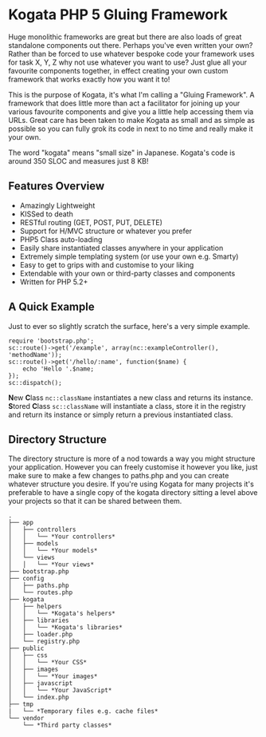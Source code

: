 # Kogata PHP 5 Gluing Framework
Huge monolithic frameworks are great but there are also loads of great standalone components out there. Perhaps you've even written your own? Rather than be forced to use whatever bespoke code your framework uses for task X, Y, Z why not use whatever you want to use? Just glue all your favourite components together, in effect creating your own custom framework that works exactly how you want it to!

This is the purpose of Kogata, it's what I'm calling a "Gluing Framework". A framework that does little more than act a facilitator for joining up your various favourite components and give you a little help accessing them via URLs. Great care has been taken to make Kogata as small and as simple as possible so you can fully grok its code in next to no time and really make it your own.

The word "kogata" means "small size" in Japanese. Kogata's code is around 350 SLOC and measures just 8 KB!

## Features Overview
* Amazingly Lightweight
* KISSed to death
* RESTful routing (GET, POST, PUT, DELETE)
* Support for H/MVC structure or whatever you prefer
* PHP5 Class auto-loading
* Easily share instantiated classes anywhere in your application
* Extremely simple templating system (or use your own e.g. Smarty)
* Easy to get to grips with and customise to your liking
* Extendable with your own or third-party classes and components
* Written for PHP 5.2+

## A Quick Example
Just to ever so slightly scratch the surface, here's a very simple example.

    require 'bootstrap.php';
    sc::route()->get('/example', array(nc::exampleController(), 'methodName'));
    sc::route()->get('/hello/:name', function($name) {
        echo 'Hello '.$name;
    });
    sc::dispatch();

**N**ew **C**lass `nc::className` instantiates a new class and returns its instance.
**S**tored **C**lass `sc::className` will instantiate a class, store it in the registry and return its instance or simply return a previous instantiated class.

## Directory Structure
The directory structure is more of a nod towards a way you might structure your application. However you can freely customise it however you like, just make sure to make a few changes to paths.php and you can create whatever structure you desire. If you're using Kogata for many projects it's preferable to have a single copy of the kogata directory sitting a level above your projects so that it can be shared between them. 

    .
    ├── app
    │   ├── controllers
    │   │   └── *Your controllers*
    │   ├── models
    │   │   └── *Your models*
    │   └── views
    │   │   └── *Your views*
    ├── bootstrap.php
    ├── config
    │   ├── paths.php
    │   └── routes.php
    ├── kogata
    │   ├── helpers
    │   │   └── *Kogata's helpers*
    │   ├── libraries
    │   │   └── *Kogata's libraries*
    │   ├── loader.php
    │   └── registry.php
    ├── public
    │   ├── css
    │   │   └── *Your CSS*
    │   ├── images
    │   │   └── *Your images*
    │   ├── javascript
    │   │   └── *Your JavaScript*
    │   └── index.php
    ├── tmp
    |   └── *Temporary files e.g. cache files*
    └── vendor
        └── *Third party classes*